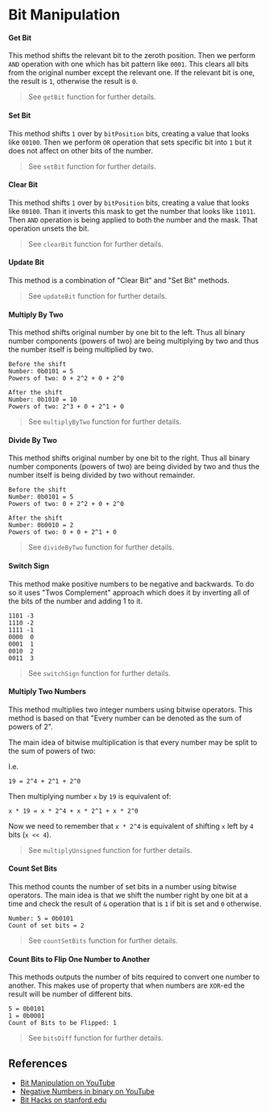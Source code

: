 # Bit Manipulation

#### Get Bit

This method shifts the relevant bit to the zeroth position. 
Then we perform `AND` operation with one which has bit 
pattern like `0001`.  This clears all bits from the original
number except the relevant one. If the relevant bit is one, 
the result is `1`, otherwise the result is `0`.

> See `getBit` function for further details.

#### Set Bit

This method shifts `1` over by `bitPosition` bits, creating a
value that looks like `00100`. Then we perform `OR` operation
that sets specific bit into `1` but it does not affect on
other bits of the number.

> See `setBit` function for further details.

#### Clear Bit

This method shifts `1` over by `bitPosition` bits, creating a
value that looks like `00100`. Than it inverts this mask to get
the number that looks like `11011`. Then `AND` operation is
being applied to both the number and the mask. That operation 
unsets the bit.

> See `clearBit` function for further details.

#### Update Bit

This method is a combination of "Clear Bit" and "Set Bit" methods.

> See `updateBit` function for further details.

#### Multiply By Two

This method shifts original number by one bit to the left.
Thus all binary number components (powers of two) are being
multiplying by two and thus the number itself is being 
multiplied by two.

```
Before the shift
Number: 0b0101 = 5
Powers of two: 0 + 2^2 + 0 + 2^0 

After the shift
Number: 0b1010 = 10
Powers of two: 2^3 + 0 + 2^1 + 0 
```

> See `multiplyByTwo` function for further details.

#### Divide By Two

This method shifts original number by one bit to the right.
Thus all binary number components (powers of two) are being
divided by two and thus the number itself is being 
divided by two without remainder.

```
Before the shift
Number: 0b0101 = 5
Powers of two: 0 + 2^2 + 0 + 2^0 

After the shift
Number: 0b0010 = 2
Powers of two: 0 + 0 + 2^1 + 0 
```

> See `divideByTwo` function for further details.

#### Switch Sign

This method make positive numbers to be negative and backwards.
To do so it uses "Twos Complement" approach which does it by
inverting all of the bits of the number and adding 1 to it.

```
1101 -3
1110 -2
1111 -1
0000  0
0001  1
0010  2
0011  3
``` 

> See `switchSign` function for further details.

#### Multiply Two Numbers

This method multiplies two integer numbers using bitwise operators.
This method is based on that "Every number can be denoted as the sum of powers of 2".

The main idea of bitwise multiplication is that every number may be split
to the sum of powers of two:

I.e.

```text
19 = 2^4 + 2^1 + 2^0
```

Then multiplying number `x` by `19` is equivalent of:

```text
x * 19 = x * 2^4 + x * 2^1 + x * 2^0
```

Now we need to remember that `x * 2^4` is equivalent of shifting `x` left 
by `4` bits (`x << 4`).

> See `multiplyUnsigned` function for further details.

#### Count Set Bits

This method counts the number of set bits in a number using bitwise operators.
The main idea is that we shift the number right by one bit at a time and check
the result of `&` operation that is `1` if bit is set and `0` otherwise.

```text
Number: 5 = 0b0101
Count of set bits = 2
```

> See `countSetBits` function for further details.

#### Count Bits to Flip One Number to Another

This methods outputs the number of bits required to convert one number to another.
This makes use of property that when numbers are `XOR`-ed the result will be number
of different bits.

```
5 = 0b0101
1 = 0b0001
Count of Bits to be Flipped: 1
```

> See `bitsDiff` function for further details.

## References

- [Bit Manipulation on YouTube](https://www.youtube.com/watch?v=NLKQEOgBAnw&t=0s&index=28&list=PLLXdhg_r2hKA7DPDsunoDZ-Z769jWn4R8)
- [Negative Numbers in binary on YouTube](https://www.youtube.com/watch?v=4qH4unVtJkE&t=0s&index=30&list=PLLXdhg_r2hKA7DPDsunoDZ-Z769jWn4R8)
- [Bit Hacks on stanford.edu](https://graphics.stanford.edu/~seander/bithacks.html)
